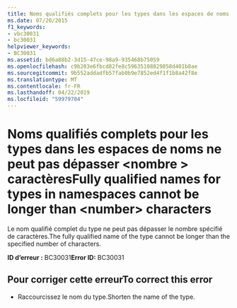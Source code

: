 ```yaml
---
title: Noms qualifiés complets pour les types dans les espaces de noms ne peut pas dépasser <number> caractères
ms.date: 07/20/2015
f1_keywords:
- vbc30031
- bc30031
helpviewer_keywords:
- BC30031
ms.assetid: bd6a88b2-3d15-47ce-98a9-935468b75059
ms.openlocfilehash: c9b203e6fbcd82fe8c59635108829858d401b8ae
ms.sourcegitcommit: 9b552addadfb57fab0b9e7852ed4f1f1b8a42f8e
ms.translationtype: MT
ms.contentlocale: fr-FR
ms.lasthandoff: 04/22/2019
ms.locfileid: "59979704"
---
```

# <a name="fully-qualified-names-for-types-in-namespaces-cannot-be-longer-than-number-characters"></a><span data-ttu-id="82c5b-102">Noms qualifiés complets pour les types dans les espaces de noms ne peut pas dépasser \<nombre > caractères</span><span class="sxs-lookup"><span data-stu-id="82c5b-102">Fully qualified names for types in namespaces cannot be longer than \<number> characters</span></span>
<span data-ttu-id="82c5b-103">Le nom qualifié complet du type ne peut pas dépasser le nombre spécifié de caractères.</span><span class="sxs-lookup"><span data-stu-id="82c5b-103">The fully qualified name of the type cannot be longer than the specified number of characters.</span></span>  
  
 <span data-ttu-id="82c5b-104">**ID d’erreur :** BC30031</span><span class="sxs-lookup"><span data-stu-id="82c5b-104">**Error ID:** BC30031</span></span>  
  
## <a name="to-correct-this-error"></a><span data-ttu-id="82c5b-105">Pour corriger cette erreur</span><span class="sxs-lookup"><span data-stu-id="82c5b-105">To correct this error</span></span>  
  
-   <span data-ttu-id="82c5b-106">Raccourcissez le nom du type.</span><span class="sxs-lookup"><span data-stu-id="82c5b-106">Shorten the name of the type.</span></span>  
